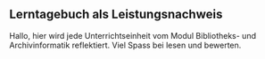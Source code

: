 
## Lerntagebuch als Leistungsnachweis

Hallo, hier wird jede Unterrichtseinheit vom Modul Bibliotheks- und Archivinformatik reflektiert. Viel Spass bei lesen und bewerten.
